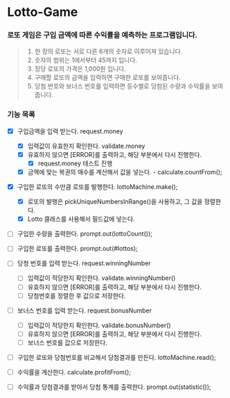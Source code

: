 # Lotto-Game

### 로또 게임은 구입 금액에 따른 수익률을 예측하는 프로그램입니다.

> 1. 한 장의 로또는 서로 다른 6개의 숫자로 이루어져 있습니다.
> 2. 숫자의 범위는 1에서부터 45까지 입니다.
> 3. 장당 로또의 가격은 1,000원 입니다.
> 4. 구매할 로또의 금액을 입력하면 구매한 로또를 보여줍니다.
> 5. 당첨 번호와 보너스 번호를 입력하면 등수별로 당첨된 수량과 수익률을 보여줍니다.

### 기능 목록

- [x] 구입금액을 입력 받는다. request.money
    - [x] 입력값이 유효한지 확인한다. validate.money
    - [x] 유효하지 않으면 [ERROR]를 출력하고, 해당 부분에서 다시 진행한다.
        - [x] request.money 테스트 진행 
    - [x] 금액에 맞는 복권의 매수를 계산해서 값을 넣는다. - calculate.countFrom();

- [x] 구입한 로또의 수만큼 로또를 발행한다. lottoMachine.make();
    - [x] 로또의 발행은 pickUniqueNumbersInRange()을 사용하고, 그 값을 정렬한다.
    - [x] Lotto 클래스를 사용해서 필드값에 넣는다.

- [ ] 구입한 수량을 출력한다. prompt.out(lottoCount());
- [ ] 구입한 로또를 출력한다. prompt.out(#lottos);

- [ ] 당청 번호를 입력 받는다. request.winningNumber 
    - [ ] 입력값이 적당한지 확인한다. validate.winningNumber()
    - [ ] 유효하지 않으면 [ERROR]를 출력하고, 해당 부분에서 다시 진행한다.
    - [ ] 당첨번호를 정렬한 후 값으로 저장한다.
- [ ] 보너스 번호를 입력 받는다. request.bonusNumber
    - [ ] 입력값이 적당한지 확인한다. validate.bonusNumber()
    - [ ] 유효하지 않으면 [ERROR]를 출력하고, 해당 부분에서 다시 진행한다.
    - [ ] 보너스 번호를 값으로 저장한다.

- [ ] 구입한 로또와 당첨번호를 비교해서 당첨결과를 만든다. lottoMachine.read();
- [ ] 수익률을 계산한다. calculate.profitFrom();

- [ ] 수익률과 당첨결과를 받아서 당첨 통계를 출력한다. prompt.out(statistic());
